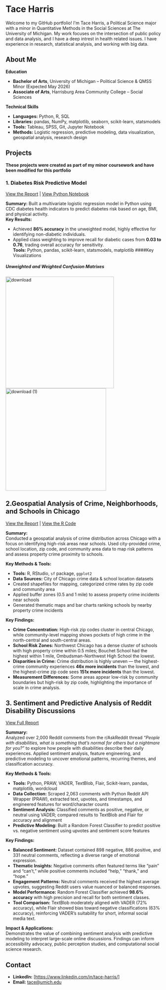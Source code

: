 # **Tace Harris**  

Welcome to my GitHub portfolio! I'm Tace Harris, a Political Science major with a minor in Quantitative Methods in the Social Sciences at The University of Michigan. My work focuses on the intersection of public policy and data analysis, and I have a deep intrest in health related issues. I have experience in research, statistical analysis, and working with big data.

## About Me

**Education**
- **Bachelor of Arts**, University of Michigan – Political Science & QMSS Minor (Expected May 2026)  
- **Associate of Arts**, Harrisburg Area Community College – Social Sciences  

**Technical Skills**
- **Languages:** Python, R, SQL  
- **Libraries:** pandas, NumPy, matplotlib, seaborn, scikit-learn, statsmodels  
- **Tools:** Tableau, SPSS, Git, Jupyter Notebook  
- **Methods:** Logistic regression, predictive modeling, data visualization, geospatial analysis, research design


## **Projects**  
**These projects were created as part of my minor coursework and have been modified for this portfolio**
### 1. Diabetes Risk Predictive Model  
[View the Report](./Report1.pdf)  | [View  Python Notebook](./Diabetes_Risk_Predictive_Model.ipynb)

**Summary:** Built a multivariate logistic regression model in Python using CDC diabetes health indicators to predict diabetes risk based on age, BMI, and physical activity.  
**Key Results:**  
- Achieved **86% accuracy** in the unweighted model, highly effective for identifying non-diabetic individuals.  
- Applied class weighting to improve recall for diabetic cases from **0.03 to 0.76**, trading overall accuracy for sensitivity.  
**Tools:** Python, pandas, scikit-learn, statsmodels, matplotlib
####Key Visualizations

##### Unweighted and Weighted Confusion Matrixes
<img width="350" height="360" alt="download" src="https://github.com/user-attachments/assets/578f505c-9d93-4222-96ae-bfd0e0a8b26e" />
<img width="325" height="330" alt="download (1)" src="https://github.com/user-attachments/assets/5dc215f4-fff6-4448-a00f-67d329ca3d4b" />

## 2.Geospatial Analysis of Crime, Neighborhoods, and Schools in Chicago  
[View the Report](./Geospatial_Data_Project.pdf) | [View the R Code](./Geospatial.R)

**Summary:**  
Conducted a geospatial analysis of crime distribution across Chicago with a focus on identifying high-risk areas near schools. Used city-provided crime, school location, zip code, and community area data to map risk patterns and assess property crime proximity to schools.

**Key Methods & Tools:**  
- **Tools:** R, RStudio, `sf` package, `ggplot2`  
- **Data Sources:** City of Chicago crime data & school location datasets  
- Created shapefiles for mapping, categorized crime rates by zip code and community area  
- Applied buffer zones (0.5 and 1 mile) to assess property crime incidents near schools  
- Generated thematic maps and bar charts ranking schools by nearby property crime incidents

**Key Findings:**  
- **Crime Concentration:** High-risk zip codes cluster in central Chicago, while community-level mapping shows pockets of high crime in the north-central and south-central areas.  
- **School Risk Zones:** Northwest Chicago has a dense cluster of schools with high property crime within 0.5 miles; Bouchet School had the highest within 1 mile, Ombudsman-Northwest High School the lowest.  
- **Disparities in Crime:** Crime distribution is highly uneven — the highest-crime community experiences **46x more incidents** than the lowest, and the highest-crime zip code sees **151x more incidents** than the lowest.  
- **Measurement Differences:** Some areas appear low-risk by community boundaries but high-risk by zip code, highlighting the importance of scale in crime analysis.

## 3. Sentiment and Predictive Analysis of Reddit Disability Discussions  
[View Full Report](./RedditScraping.pdf) 

**Summary:**  
Analyzed over 2,000 Reddit comments from the r/AskReddit thread *“People with disabilities, what is something that’s normal for others but a nightmare for you?”* to explore how people with disabilities describe their daily experiences. Applied sentiment analysis, feature engineering, and predictive modeling to uncover emotional patterns, recurring themes, and classification accuracy.

**Key Methods & Tools:**  
- **Tools:** Python, PRAW, VADER, TextBlob, Flair, Scikit-learn, pandas, matplotlib, wordcloud  
- **Data Collection:** Scraped 2,063 comments with Python Reddit API Wrapper (PRAW), extracted text, upvotes, and timestamps, and engineered features for word/character counts  
- **Sentiment Analysis:** Classified comments as positive, negative, or neutral using VADER; compared results to TextBlob and Flair for accuracy and alignment  
- **Predictive Modeling:** Built a Random Forest Classifier to predict positive vs. negative sentiment using upvotes and sentiment score features

**Key Findings:**  
- **Balanced Sentiment:** Dataset contained 898 negative, 886 positive, and 331 neutral comments, reflecting a diverse range of emotional expression.  
- **Thematic Insights:** Negative comments often featured terms like “pain” and “can’t,” while positive comments included “help,” “thank,” and “hope.”  
- **Engagement Patterns:** Neutral comments received the highest average upvotes, suggesting Reddit users value nuanced or balanced responses.  
- **Model Performance:** Random Forest Classifier achieved **98.6% accuracy** with high precision and recall for both sentiment classes.  
- **Tool Comparison:** TextBlob moderately aligned with VADER (72% accuracy), while Flair showed bias toward negative classifications (63% accuracy), reinforcing VADER’s suitability for short, informal social media text.

**Impact & Applications:**  
Demonstrates the value of combining sentiment analysis with predictive modeling to interpret large-scale online discussions. Findings can inform accessibility advocacy, public perception studies, and computational social science research.



## Contact
- **LinkedIn:** [https://www.linkedin.com/in/tace-harris/]
- **Email:** tace@umich.edu
  
